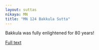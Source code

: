 ```yaml
---
layout: suttas
nikaya: MN
title: "MN 124 Bakkula Sutta"
---
```


Bakkula was fully enlightened for 80 years!


[Full text](https://tipitaka.fandom.com/wiki/Bakkula_Sutta)  
